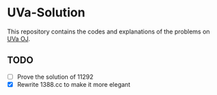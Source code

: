# UVa-Solution

This repository contains the codes and explanations of the problems on [UVa OJ](https://uva.onlinejudge.org/index.php).

## TODO

- [ ] Prove the solution of 11292
- [x] Rewrite 1388.cc to make it more elegant
